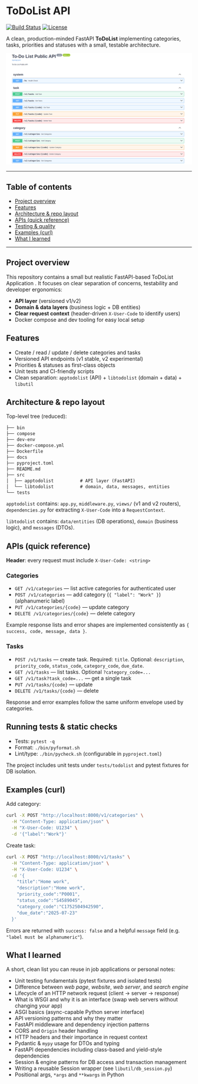 # ToDoList API

[![Build Status](https://img.shields.io/badge/build-passing-brightgreen)](https://github.com/Muhammed-Mndour/bolierplate)
[![License](https://img.shields.io/badge/license-MIT-blue.svg)]()

A clean, production-minded FastAPI **ToDoList**  implementing categories, tasks, priorities and statuses with a small, testable architecture.

![Swagger UI Screenshot](docs/swagger.png)

---

## Table of contents

* [Project overview](#project-overview)
* [Features](#features)
* [Architecture & repo layout](#architecture--repo-layout)
* [APIs (quick reference)](#apis-quick-reference)
* [Testing & quality](#testing--quality)
* [Examples (curl)](#examples-curl)
* [What I learned](#what-i-learned)


---

## Project overview

This repository contains a small but realistic FastAPI-based ToDoList Application . It focuses on clear separation of concerns, testability and developer ergonomics:

* **API layer** (versioned v1/v2)
* **Domain & data layers** (business logic + DB entities)
* **Clear request context** (header-driven `X-User-Code` to identify users)
* Docker compose and dev tooling for easy local setup

## Features

* Create / read / update / delete categories and tasks
* Versioned API endpoints (v1 stable, v2 experimental)
* Priorities & statuses as first-class objects
* Unit tests and CI-friendly scripts
* Clean separation: `apptodolist` (API) + `libtodolist` (domain + data) + `libutil`

## Architecture & repo layout

Top-level tree (reduced):

```
├── bin
├── compose
├── dev-env
├── docker-compose.yml
├── Dockerfile
├── docs
├── pyproject.toml
├── README.md
├── src
│  ├── apptodolist          # API layer (FastAPI)
│  └── libtodolist          # domain, data, messages, entities
└── tests
```

`apptodolist` contains: `app.py`, `middleware.py`, `views/` (v1 and v2 routers), `dependencies.py` for extracting `X-User-Code` into a `RequestContext`.

`libtodolist` contains: `data/entities` (DB operations), `domain` (business logic), and `messages` (DTOs).

## APIs (quick reference)

**Header**: every request must include `X-User-Code: <string>`

### Categories

* `GET /v1/categories` — list active categories for authenticated user
* `POST /v1/categories` — add category (`{ "label": "Work" }`) (alphanumeric label)
* `PUT /v1/categories/{code}` — update category
* `DELETE /v1/categories/{code}` — delete category

Example response lists and error shapes are implemented consistently as `{ success, code, message, data }`.

### Tasks

* `POST /v1/tasks` — create task. Required: `title`. Optional: `description`, `priority_code`, `status_code`, `category_code`, `due_date`.
* `GET /v1/tasks` — list tasks. Optional `?category_code=...`
* `GET /v1/task?task_code=...` — get a single task
* `PUT /v1/tasks/{code}` — update
* `DELETE /v1/tasks/{code}` — delete

Response and error examples follow the same uniform envelope used by categories.

## Running tests & static checks

* Tests: `pytest -q`
* Format: `./bin/pyformat.sh`
* Lint/type: `./bin/pycheck.sh` (configurable in `pyproject.toml`)

The project includes unit tests under `tests/todolist` and pytest fixtures for DB isolation.

## Examples (curl)

Add category:

```bash
curl -X POST "http://localhost:8000/v1/categories" \
  -H "Content-Type: application/json" \
  -H "X-User-Code: U1234" \
  -d '{"label":"Work"}'
```

Create task:

```bash
curl -X POST "http://localhost:8000/v1/tasks" \
  -H "Content-Type: application/json" \
  -H "X-User-Code: U1234" \
  -d '{
    "title":"Home work",
    "description":"Home work",
    "priority_code":"P0001",
    "status_code":"S4589045",
    "category_code":"C1752504942590",
    "due_date":"2025-07-23"
  }'
```

Errors are returned with `success: false` and a helpful `message` field (e.g. `"label must be alphanumeric"`).

## What I learned

A short, clean list you can reuse in job applications or personal notes:

* Unit testing fundamentals (pytest fixtures and isolated tests)
* Difference between *web page*, *website*, *web server*, and *search engine*
* Lifecycle of an HTTP network request (client → server → response)
* What is WSGI and why it is an interface (swap web servers without changing your app)
* ASGI basics (async-capable Python server interface)
* API versioning patterns and why they matter
* FastAPI middleware and dependency injection patterns
* CORS and `Origin` header handling
* HTTP headers and their importance in request context
* Pydantic & `mypy` usage for DTOs and typing
* FastAPI dependencies including class-based and yield-style dependencies
* Session & engine patterns for DB access and transaction management
* Writing a reusable Session wrapper (see `libutil/db_session.py`)
* Positional args, `*args` and `**kwargs` in Python

